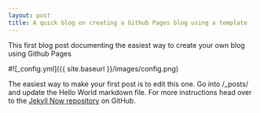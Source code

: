 ```yaml
---
layout: post
title: A quick blog on creating a Github Pages blog using a template
---
```


This first blog post documenting the easiest way to create your own blog using Github Pages

#![_config.yml]({{ site.baseurl }}/images/config.png)


The easiest way to make your first post is to edit this one. Go into /_posts/ and update the Hello World markdown file. For more instructions head over to the [Jekyll Now repository](https://github.com/barryclark/jekyll-now) on GitHub.